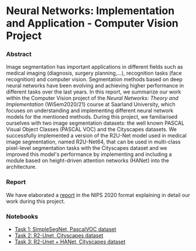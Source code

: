 # Neural Networks: Implementation and Application - Computer Vision Project 

### Abstract
Image segmentation has important applications in different fields such as medical imaging (diagnosis, surgery planning,...), recognition tasks (face recognition) and computer vision. Segmentation methods based on deep neural networks have been evolving and achieving higher performance in different tasks over the last years. In this report, we summarize our work within the Computer Vision project of the *Neural Networks: Theory and Implementation* (WiSem2020/21) course at Saarland University, which focuses on understanding and implementing different neural network models for the mentioned methods. During this project, we familiarised ourselves with two image segmentation datasets: the well known PASCAL Visual Object Classes (PASCAL VOC) and the Cityscapes datasets. We successfully implemented a version of the R2U-Net model used in medical image segmentation, named R2U-Net64, that can be used in multi-class pixel-level segmentation tasks with the Cityscapes dataset and we improved this model's performance by implementing and including a module based on height-driven attention networks (HANet) into the architecture.


### Report 

We have elaborated a [report](./docs/report.pdf) in the NIPS 2020 format explaining in detail our work during this project.

### Notebooks 

- [Task 1: SimpleSegNet, PascalVOC dataset](https://nbviewer.jupyter.org/github/pabvald/image-segmentation/blob/main/Vision_task_1.ipynb)
- [Task 2: R2-Unet, Cityscapes dataset](https://nbviewer.jupyter.org/github/pabvald/image-segmentation/blob/main/Vision_task_2.ipynb)
- [Task 3: R2-Unet + HANet, Cityscapes dataset](https://nbviewer.jupyter.org/github/pabvald/image-segmentation/blob/main/Vision_task_3.ipynb)
